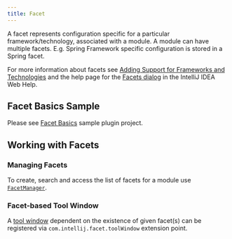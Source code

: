 ```yaml
---
title: Facet
---
```


A facet represents configuration specific for a particular framework/technology, associated with a module.
A module can have multiple facets. E.g. Spring Framework specific configuration is stored in a Spring facet.

For more information about facets see [Adding Support for Frameworks and Technologies](https://www.jetbrains.com/help/idea/adding-support-for-frameworks-and-technologies.html) and the help page for the [Facets dialog](https://www.jetbrains.com/help/idea/facet-page.html) in the IntelliJ IDEA Web Help.

## Facet Basics Sample
Please see [Facet Basics](https://github.com/JetBrains/intellij-sdk-docs/tree/master/code_samples/facet_basics) sample plugin project.

## Working with Facets

### Managing Facets
To create, search and access the list of facets for a module use [`FacetManager`](upsource:///platform/lang-api/src/com/intellij/facet/FacetManager.java).

### Facet-based Tool Window
A [tool window](/user_interface_components/tool_windows.md) dependent on the existence of given facet(s) can be registered via `com.intellij.facet.toolWindow` extension point.
